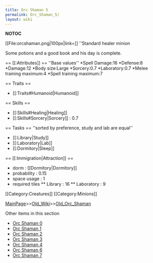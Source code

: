 ```yaml
---
title: Orc Shaman 5
permalink: Orc_Shaman_5/
layout: wiki
---
```

__NOTOC__

[[File:orcshaman.png|100px|link=]] ''Standard healer minion

Some potions and a good book and his day is complete.

== [[:Attributes]] ==
''Base values''
*Spell Damage:16
*Defense:8
*Damage:12
*Body size:Large
*Sorcery:0.7
*Laboratory:0.7
*Melee training maximum:4
*Spell training maximum:7

== Traits ==
* [[:Traits#Humanoid|Humanoid]]

== Skills ==
* [[:Skills#Healing|Healing]]
* [[:Skills#Sorcery|Sorcery]] : 0.7

== Tasks ==
''sorted by preference, study and lab are equal''
* [[:Library|Study]]
* [[:Laboratory|Lab]]
* [[:Dormitory|Sleep]]

== [[:Immigration|Attraction]] ==
* dorm : [[Dormitory|Dormitory]]
* probability : 0.15
* space usage : 1
* required tiles
** Library : 16
** Laboratory : 9

[[Category:Creatures]]
[[Category:Minions]]

[MainPage](/keeperrl_wiki/ "wikilink")>>[Old_Wiki](/keeperrl_wiki/Old_Wiki "wikilink")>>[Old_Orc_Shaman](/keeperrl_wiki/Old_Orc_Shaman "wikilink")

Other items in this section
-    [Orc Shaman 0](/keeperrl_wiki/Orc_Shaman_0 "wikilink")
-    [Orc Shaman 1](/keeperrl_wiki/Orc_Shaman_1 "wikilink")
-    [Orc Shaman 2](/keeperrl_wiki/Orc_Shaman_2 "wikilink")
-    [Orc Shaman 3](/keeperrl_wiki/Orc_Shaman_3 "wikilink")
-    [Orc Shaman 4](/keeperrl_wiki/Orc_Shaman_4 "wikilink")
-    [Orc Shaman 6](/keeperrl_wiki/Orc_Shaman_6 "wikilink")
-    [Orc Shaman 7](/keeperrl_wiki/Orc_Shaman_7 "wikilink")
